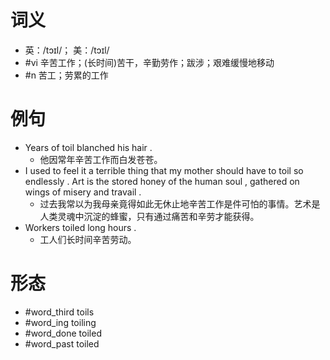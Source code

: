 # 词义
- 英：/tɔɪl/； 美：/tɔɪl/
- #vi 辛苦工作；(长时间)苦干，辛勤劳作；跋涉；艰难缓慢地移动
- #n 苦工；劳累的工作
# 例句
- Years of toil blanched his hair .
	- 他因常年辛苦工作而白发苍苍。
- I used to feel it a terrible thing that my mother should have to toil so endlessly . Art is the stored honey of the human soul , gathered on wings of misery and travail .
	- 过去我常以为我母亲竟得如此无休止地辛苦工作是件可怕的事情。艺术是人类灵魂中沉淀的蜂蜜，只有通过痛苦和辛劳才能获得。
- Workers toiled long hours .
	- 工人们长时间辛苦劳动。
# 形态
- #word_third toils
- #word_ing toiling
- #word_done toiled
- #word_past toiled
